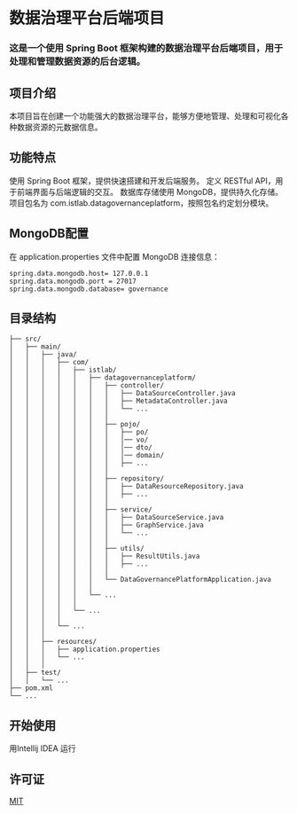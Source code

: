 <h1>
数据治理平台后端项目
    <h3>这是一个使用 Spring Boot 框架构建的数据治理平台后端项目，用于处理和管理数据资源的后台逻辑。</h3>
</h1>

## 项目介绍

本项目旨在创建一个功能强大的数据治理平台，能够方便地管理、处理和可视化各种数据资源的元数据信息。

## 功能特点
使用 Spring Boot 框架，提供快速搭建和开发后端服务。
定义 RESTful API，用于前端界面与后端逻辑的交互。
数据库存储使用 MongoDB，提供持久化存储。
项目包名为 com.istlab.datagovernanceplatform，按照包名约定划分模块。

## MongoDB配置
在 application.properties 文件中配置 MongoDB 连接信息：
```
spring.data.mongodb.host= 127.0.0.1
spring.data.mongodb.port = 27017
spring.data.mongodb.database= governance
```


## 目录结构
```
├── src/
│   ├── main/
│   │   ├── java/
│   │   │   ├── com/
│   │   │   │   ├── istlab/
│   │   │   │   │   ├── datagovernanceplatform/
│   │   │   │   │   │   ├── controller/
│   │   │   │   │   │   │   ├── DataSourceController.java
│   │   │   │   │   │   │   ├── MetadataController.java
│   │   │   │   │   │   │   └── ...
│   │   │   │   │   │   │
│   │   │   │   │   │   ├── pojo/
│   │   │   │   │   │   │   ├── po/
│   │   │   │   │   │   │   │── vo/
│   │   │   │   │   │   │   │── dto/
│   │   │   │   │   │   │   │── domain/
│   │   │   │   │   │   │   ├── ...
│   │   │   │   │   │   │
│   │   │   │   │   │   ├── repository/
│   │   │   │   │   │   │   ├── DataResourceRepository.java
│   │   │   │   │   │   │   ├── ...
│   │   │   │   │   │   │
│   │   │   │   │   │   ├── service/
│   │   │   │   │   │   │   ├── DataSourceService.java
│   │   │   │   │   │   │   ├── GraphService.java
│   │   │   │   │   │   │   └── ...
│   │   │   │   │   │   │
│   │   │   │   │   │   ├── utils/
│   │   │   │   │   │   │   ├── ResultUtils.java
│   │   │   │   │   │   │   ├── ...
│   │   │   │   │   │   │
│   │   │   │   │   │   └── DataGovernancePlatformApplication.java
│   │   │   │   │   │   
│   │   │   │   │   └── ...
│   │   │   │   │
│   │   │   │   └── ...
│   │   │   │
│   │   │   └── ...
│   │   │
│   │   ├── resources/
│   │   │   ├── application.properties
│   │   │   └── ...
│   │   │
│   ├── test/
│   │   └── ...
├── pom.xml
└── ...
```


## 开始使用
用Intellij IDEA 运行

## 许可证
[MIT](http://opensource.org/licenses/MIT)


